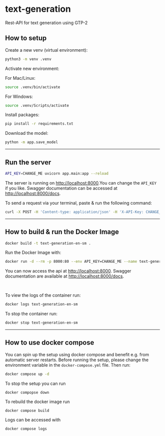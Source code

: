# text-generation

Rest-API for text generation using GTP-2

## How to setup

Create a new venv (virtual environment):

```bash
python3 -m venv .venv
```

Activate new environment:

For Mac/Linux:

```bash
source .venv/bin/activate
```

For Windows:

```bash
source .venv/Scripts/activate
```

Install packages:

```bash
pip install -r requirements.txt
```

Download the model:

```bash
python -m app.save_model
```

---

## Run the server

```bash
API_KEY=CHANGE_ME uvicorn app.main:app --reload
```

The server is running on [http://localhost:8000](http://127.0.0.1:8000/).You can change the `API_KEY` if you like. Swagger documentation can be accessed at [http://localhost:8000/docs](http://127.0.0.1:8000/docs).

To send a request via your terminal, paste & run the following command:

```bash
curl -X POST -H 'Content-type: application/json' -H 'X-API-Key: CHANGE_ME' --data '{"text":"Hello, I am a language model"}' http://localhost:8000
```

---

## How to build & run the Docker Image

```bash
docker build -t text-generation-en-sm .
```

Run the Docker Image with:

```bash
docker run -d --rm -p 8000:80 --env API_KEY=CHANGE_ME --name text-generation-en-sm text-generation-en-sm
```

You can now access the api at [http://localhost:8000](http://127.0.0.1:8000/). Swagger documentation are available at [http://localhost:8000/docs](http://127.0.0.1:8000/docs).

<br/>

To view the logs of the container run:

```bash
docker logs text-generation-en-sm
```

To stop the container run:

```bash
docker stop text-generation-en-sm
```

---

## How to use docker compose

You can spin up the setup using docker compose and benefit e.g. from automatic server restarts. Before running the setup, please change the environment variable in the `docker-compose.yml` file. Then run:

```bash
docker compose up -d
```

To stop the setup you can run

```
docker compopse down
```

To rebuild the docker image run

```
docker compose build
```

Logs can be accessed with

```
docker compose logs
```

